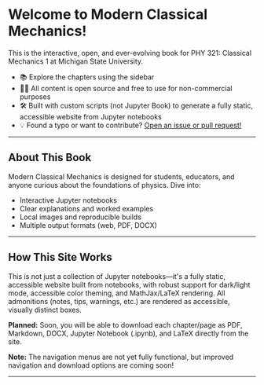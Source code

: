 # Welcome to Modern Classical Mechanics!

This is the interactive, open, and ever-evolving book for PHY 321: Classical Mechanics 1 at Michigan State University.

- 📚 Explore the chapters using the sidebar
- 🧑‍🔬 All content is open source and free to use for non-commercial purposes
- 🛠️ Built with custom scripts (not Jupyter Book) to generate a fully static, accessible website from Jupyter notebooks
- 💡 Found a typo or want to contribute? [Open an issue or pull request!](https://github.com/dannycab/modern-classical-mechanics)

---

## About This Book

Modern Classical Mechanics is designed for students, educators, and anyone curious about the foundations of physics. Dive into:

- Interactive Jupyter notebooks
- Clear explanations and worked examples
- Local images and reproducible builds
- Multiple output formats (web, PDF, DOCX)

---

## How This Site Works

This is not just a collection of Jupyter notebooks—it's a fully static, accessible website built from notebooks, with robust support for dark/light mode, accessible color theming, and MathJax/LaTeX rendering. All admonitions (notes, tips, warnings, etc.) are rendered as accessible, visually distinct boxes.

**Planned:** Soon, you will be able to download each chapter/page as PDF, Markdown, DOCX, Jupyter Notebook (.ipynb), and LaTeX directly from the site.

**Note:** The navigation menus are not yet fully functional, but improved navigation and download options are coming soon!

---
